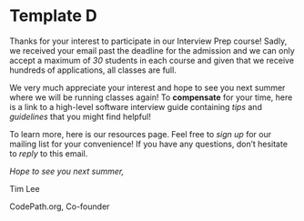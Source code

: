 # Template D
Thanks for your interest to participate in our Interview Prep course! Sadly, we received your email past the deadline for the admission and we can only accept a maximum of *30* students in each course and given that we receive hundreds of applications, all classes are full.

We very much appreciate your interest and hope to see you next summer where we will be running classes again! To **compensate** for your time, here is a link to a high-level software interview guide containing *tips* and *guidelines* that you might find helpful!

To learn more, here is our resources page. Feel free to *sign up* for our mailing list for your convenience! If you have any questions, don’t hesitate to *reply* to this email.

*Hope to see you next summer,*

Tim Lee

CodePath.org, Co-founder
